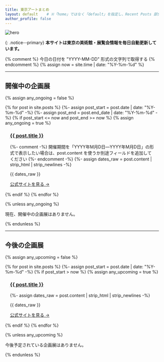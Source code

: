```yaml
---
title: 東京アートまとめ
layout: default    # ※「home」ではなく「default」を指定し、Recent Posts 部分を出さないようにする
author_profile: false
---
```


![hero](/assets/images/hero.jpg)

{: .notice--primary}
**本サイトは東京の美術館・展覧会情報を毎日自動更新しています。**

{% comment %}
  今日の日付を "YYYY-MM-DD" 形式の文字列で取得する
{% endcomment %}
{% assign now = site.time | date: "%Y-%m-%d" %}

---

## 開催中の企画展

{% assign any_ongoing = false %}
<div class="grid">
{% for post in site.posts %}
  {%- assign post_start = post.date | date: "%Y-%m-%d" -%}
  {%- assign post_end   = post.end_date | date: "%Y-%m-%d" -%}
  {% if post_start <= now and post_end >= now %}
    {% assign any_ongoing = true %}
    <div class="card" style="margin: 1rem;">
      <div class="card__header">
        <h3><a href="{{ post.url }}">{{ post.title }}</a></h3>
      </div>
      <div class="card__body">
        {%- comment -%} 開催期間を「YYYY年M月D日―YYYY年M月D日」の形式で表示したい場合は、post.content を使うか別途フィールドを追加してください {%- endcomment -%}
        {%- assign dates_raw = post.content | strip_html | strip_newlines -%}
        <p>{{ dates_raw }}</p>
        <p><a href="{{ post.link }}" target="_blank" rel="noopener">公式サイトを見る →</a></p>
      </div>
    </div>
  {% endif %}
{% endfor %}
</div>

{% unless any_ongoing %}
  <p>現在、開催中の企画展はありません。</p>
{% endunless %}

---

## 今後の企画展

{% assign any_upcoming = false %}
<div class="grid">
{% for post in site.posts %}
  {%- assign post_start = post.date | date: "%Y-%m-%d" -%}
  {% if post_start > now %}
    {% assign any_upcoming = true %}
    <div class="card" style="margin: 1rem;">
      <div class="card__header">
        <h3><a href="{{ post.url }}">{{ post.title }}</a></h3>
      </div>
      <div class="card__body">
        {%- assign dates_raw = post.content | strip_html | strip_newlines -%}
        <p>{{ dates_raw }}</p>
        <p><a href="{{ post.link }}" target="_blank" rel="noopener">公式サイトを見る →</a></p>
      </div>
    </div>
  {% endif %}
{% endfor %}
</div>

{% unless any_upcoming %}
  <p>今後予定されている企画展はありません。</p>
{% endunless %}
